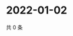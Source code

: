# 2022-01-02

共 0 条

<!-- BEGIN WEIBO -->
<!-- 最后更新时间 Sun Jan 02 2022 12:20:04 GMT+0800 (China Standard Time) -->

<!-- END WEIBO -->
